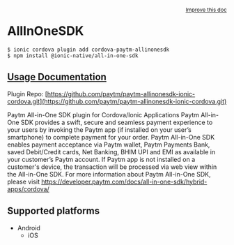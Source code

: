 <a style="float:right;font-size:12px;" href="http://github.com/ionic-team/ionic-native/edit/master/src/@ionic-native/plugins/all-in-one-sdk/index.ts#L2">
  Improve this doc
</a>

# AllInOneSDK

```
$ ionic cordova plugin add cordova-paytm-allinonesdk
$ npm install @ionic-native/all-in-one-sdk
```

## [Usage Documentation](https://ionicframework.com/docs/native/all-in-one-sdk/)

Plugin Repo: [https://github.com/paytm/paytm-allinonesdk-ionic-cordova.git](https://github.com/paytm/paytm-allinonesdk-ionic-cordova.git)

Paytm All-in-One SDK plugin for Cordova/Ionic Applications
Paytm All-in-One SDK provides a swift, secure and seamless payment experience to your users by invoking the Paytm app (if installed on your user’s smartphone) to complete payment for your order.
Paytm All-in-One SDK enables payment acceptance via Paytm wallet, Paytm Payments Bank, saved Debit/Credit cards, Net Banking, BHIM UPI and EMI as available in your customer’s Paytm account. If Paytm app is not installed on a customer's device, the transaction will be processed via web view within the All-in-One SDK.
For more information about Paytm All-in-One SDK, please visit https://developer.paytm.com/docs/all-in-one-sdk/hybrid-apps/cordova/

## Supported platforms

- Android
  - iOS
  


